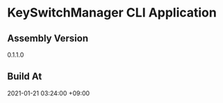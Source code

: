 KeySwitchManager CLI Application
==============================

## Assembly Version

0.1.1.0

## Build At

2021-01-21 03:24:00 +09:00
